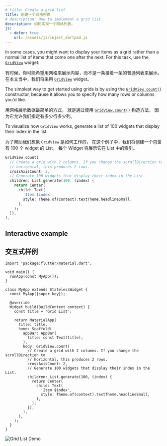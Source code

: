 ```yaml
---
# title: Create a grid list
title: 创建一个网格列表
# description: How to implement a grid list.
description: 如何实现一个网格列表。
js:
  - defer: true
    url: /assets/js/inject_dartpad.js
---
```


<?code-excerpt path-base="cookbook/lists/grid_lists"?>

In some cases, you might want to display your items as a grid rather than
a normal list of items that come one after the next.
For this task, use the [`GridView`][] widget.

有时候，你可能希望用网格来展示内容，而不是一条接着一条的普通列表来展示。
在本文当中，我们将采用 [`GridView`][] widget。

The simplest way to get started using grids is by using the
[`GridView.count()`][] constructor,
because it allows you to specify how many rows or columns you'd like.

用网格展示数据最简单的方式，
就是通过使用 [`GridView.count()`][] 构造方法，
因为它允许我们指定有多少行多少列。

To visualize how `GridView` works,
generate a list of 100 widgets that display their index in the list.

为了帮助我们想象 `GridView` 是如何工作的，
在这个例子中，我们将创建一个包含有 100 个 widget 的 List，
每个 Widget 将展示它在 List 中的索引。

<?code-excerpt "lib/main.dart (GridView)" replace="/^body\: //g"?>
```dart
GridView.count(
  // Create a grid with 2 columns. If you change the scrollDirection to
  // horizontal, this produces 2 rows.
  crossAxisCount: 2,
  // Generate 100 widgets that display their index in the List.
  children: List.generate(100, (index) {
    return Center(
      child: Text(
        'Item $index',
        style: Theme.of(context).textTheme.headlineSmall,
      ),
    );
  }),
),
```

## Interactive example

## 交互式样例

<?code-excerpt "lib/main.dart"?>
```run-dartpad:theme-light:mode-flutter:run-true:width-100%:height-600px:split-60:ga_id-interactive_example
import 'package:flutter/material.dart';

void main() {
  runApp(const MyApp());
}

class MyApp extends StatelessWidget {
  const MyApp({super.key});

  @override
  Widget build(BuildContext context) {
    const title = 'Grid List';

    return MaterialApp(
      title: title,
      home: Scaffold(
        appBar: AppBar(
          title: const Text(title),
        ),
        body: GridView.count(
          // Create a grid with 2 columns. If you change the scrollDirection to
          // horizontal, this produces 2 rows.
          crossAxisCount: 2,
          // Generate 100 widgets that display their index in the List.
          children: List.generate(100, (index) {
            return Center(
              child: Text(
                'Item $index',
                style: Theme.of(context).textTheme.headlineSmall,
              ),
            );
          }),
        ),
      ),
    );
  }
}
```

<noscript>
  <img src="/assets/images/docs/cookbook/grid-list.gif" alt="Grid List Demo" class="site-mobile-screenshot" />
</noscript>

[`GridView`]: {{site.api}}/flutter/widgets/GridView-class.html
[`GridView.count()`]: {{site.api}}/flutter/widgets/GridView/GridView.count.html
